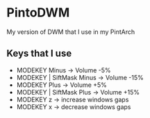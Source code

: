 # PintoDWM
My version of DWM that I use in my PintArch

## Keys that I use
* MODEKEY Minus -> Volume -5%
* MODEKEY | SiftMask Minus -> Volume -15%
* MODEKEY Plus -> Volume +5%
* MODEKEY | SiftMask Plus -> Volume +15%
* MODEKEY z -> increase windows gaps
* MODEKEY x -> decrease windows gaps